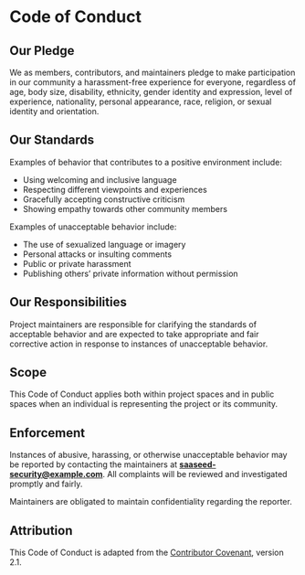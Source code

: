 # Code of Conduct

## Our Pledge
We as members, contributors, and maintainers pledge to make participation in our
community a harassment-free experience for everyone, regardless of age, body size,
disability, ethnicity, gender identity and expression, level of experience,
nationality, personal appearance, race, religion, or sexual identity and orientation.

## Our Standards
Examples of behavior that contributes to a positive environment include:
- Using welcoming and inclusive language
- Respecting different viewpoints and experiences
- Gracefully accepting constructive criticism
- Showing empathy towards other community members

Examples of unacceptable behavior include:
- The use of sexualized language or imagery
- Personal attacks or insulting comments
- Public or private harassment
- Publishing others’ private information without permission

## Our Responsibilities
Project maintainers are responsible for clarifying the standards of acceptable behavior
and are expected to take appropriate and fair corrective action in response to
instances of unacceptable behavior.

## Scope
This Code of Conduct applies both within project spaces and in public spaces
when an individual is representing the project or its community.

## Enforcement
Instances of abusive, harassing, or otherwise unacceptable behavior may be
reported by contacting the maintainers at **saaseed-security@example.com**.
All complaints will be reviewed and investigated promptly and fairly.

Maintainers are obligated to maintain confidentiality regarding the reporter.

## Attribution
This Code of Conduct is adapted from the [Contributor Covenant][homepage], version 2.1.  

[homepage]: https://www.contributor-covenant.org